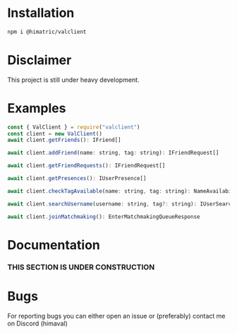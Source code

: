 # Installation

```bash
npm i @himatric/valclient
```
# Disclaimer

This project is still under heavy development.

# Examples

```js
const { ValClient } = require("valclient")
const client = new ValClient()
await client.getFriends(): IFriend[]

await client.addFriend(name: string, tag: string): IFriendRequest[]

await client.getFriendRequests(): IFriendRequest[]

await client.getPresences(): IUserPresence[]

await client.checkTagAvailable(name: string, tag: string): NameAvailability

await client.searchUsername(username: string, tag?: string): IUserSearch[]

await client.joinMatchmaking(): EnterMatchmakingQueueResponse
```

# Documentation

### THIS SECTION IS UNDER CONSTRUCTION

# Bugs

For reporting bugs you can either open an issue or (preferably) contact me on Discord (himaval)

